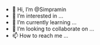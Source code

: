 - 👋 Hi, I’m @Simpramin
- 👀 I’m interested in ...
- 🌱 I’m currently learning ...
- 💞️ I’m looking to collaborate on ...
- 📫 How to reach me ...

<!---
Simpramin/Simpramin is a ✨ special ✨ repository because its `README.md` (this file) appears on your GitHub profile.
You can click the Preview link to take a look at your changes.
--->
